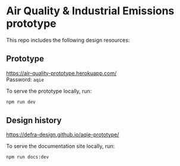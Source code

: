 # Air Quality & Industrial Emissions prototype

This repo includes the following design resources:

## Prototype

<https://air-quality-prototype.herokuapp.com/>\
Password: `aqie`

To serve the prototype locally, run:

```sh
npm run dev
```

## Design history

<https://defra-design.github.io/aqie-prototype/>

To serve the documentation site locally, run:

```sh
npm run docs:dev
```

